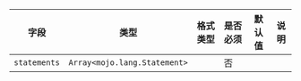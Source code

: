 | 字段 | 类型 | 格式类型 | 是否必须 | 默认值 | 说明 |
|---|---|---|---|---|---|
| `statements` | `Array<mojo.lang.Statement>` |  | 否 |  |

